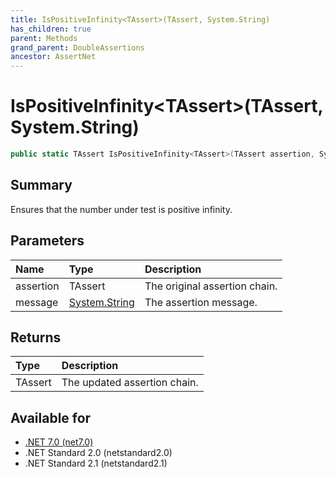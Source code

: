 ```yaml
---
title: IsPositiveInfinity<TAssert>(TAssert, System.String)
has_children: true
parent: Methods
grand_parent: DoubleAssertions
ancestor: AssertNet
---
```

# IsPositiveInfinity&lt;TAssert&gt;(TAssert, System.String)

```csharp
public static TAssert IsPositiveInfinity<TAssert>(TAssert assertion, System.String message);
```

## Summary
Ensures that the number under test is positive infinity.

## Parameters
| Name      | Type                                                                        | Description                   |
|:----------|:----------------------------------------------------------------------------|:------------------------------|
| assertion | TAssert                                                                     | The original assertion chain. |
| message   | [System.String](https://learn.microsoft.com/en-us/dotnet/api/system.string) | The assertion message.        |


## Returns
| Type    | Description                  |
|:--------|:-----------------------------|
| TAssert | The updated assertion chain. |

## Available for
- [.NET 7.0 (net7.0)](https://versionsof.net/core/7.0/)
- .NET Standard 2.0 (netstandard2.0)
- .NET Standard 2.1 (netstandard2.1)
